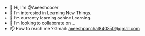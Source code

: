 - 👋 Hi, I’m @Aneeshcoder
- 👀 I’m interested in Learning New Things.
- 🌱 I’m currently learning achine Learning.
- 💞️ I’m looking to collaborate on ...
- 📫 How to reach me ? Gmail: aneeshpanchal840850@gmail.com
